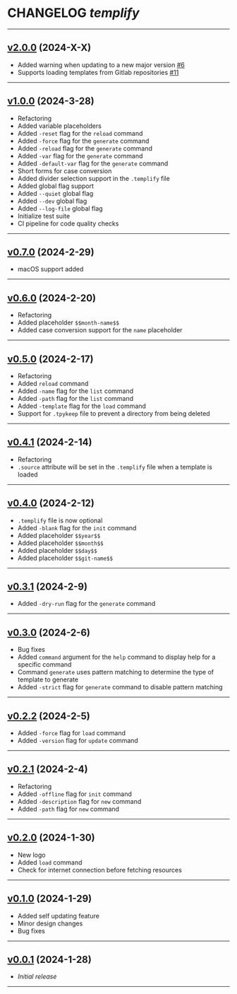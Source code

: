 # CHANGELOG _templify_

---

## [v2.0.0](https://github.com/cophilot/templify/tree/2.0.0) (2024-X-X)

-   Added warning when updating to a new major version [#6](https://github.com/cophilot/templify/issues/6)
-   Supports loading templates from Gitlab repositories [#11](https://github.com/cophilot/templify/issues/11)

---

## [v1.0.0](https://github.com/cophilot/templify/tree/1.0.0) (2024-3-28)

-   Refactoring
-   Added variable placeholders
-   Added `-reset` flag for the `reload` command
-   Added `-force` flag for the `generate` command
-   Added `-reload` flag for the `generate` command
-   Added `-var` flag for the `generate` command
-   Added `-default-var` flag for the `generate` command
-   Short forms for case conversion
-   Added divider selection support in the `.templify` file
-   Added global flag support
-   Added `--quiet` global flag
-   Added `--dev` global flag
-   Added `--log-file` global flag
-   Initialize test suite
-   CI pipeline for code quality checks

---

## [v0.7.0](https://github.com/cophilot/templify/tree/0.7.0) (2024-2-29)

-   macOS support added

---

## [v0.6.0](https://github.com/cophilot/templify/tree/0.6.0) (2024-2-20)

-   Refactoring
-   Added placeholder `$$month-name$$`
-   Added case conversion support for the `name` placeholder

---

## [v0.5.0](https://github.com/cophilot/templify/tree/0.5.0) (2024-2-17)

-   Refactoring
-   Added `reload` command
-   Added `-name` flag for the `list` command
-   Added `-path` flag for the `list` command
-   Added `-template` flag for the `load` command
-   Support for `.tpykeep` file to prevent a directory from being deleted

---

## [v0.4.1](https://github.com/cophilot/templify/tree/0.4.1) (2024-2-14)

-   Refactoring
-   `.source` attribute will be set in the `.templify` file when a template is loaded

---

## [v0.4.0](https://github.com/cophilot/templify/tree/0.4.0) (2024-2-12)

-   `.templify` file is now optional
-   Added `-blank` flag for the `init` command
-   Added placeholder `$$year$$`
-   Added placeholder `$$month$$`
-   Added placeholder `$$day$$`
-   Added placeholder `$$git-name$$`

---

## [v0.3.1](https://github.com/cophilot/templify/tree/0.3.1) (2024-2-9)

-   Added `-dry-run` flag for the `generate` command

---

## [v0.3.0](https://github.com/cophilot/templify/tree/0.3.0) (2024-2-6)

-   Bug fixes
-   Added `command` argument for the `help` command to display help for a specific command
-   Command `generate` uses pattern matching to determine the type of template to generate
-   Added `-strict` flag for `generate` command to disable pattern matching

---

## [v0.2.2](https://github.com/cophilot/templify/tree/0.2.2) (2024-2-5)

-   Added `-force` flag for `load` command
-   Added `-version` flag for `update` command

---

## [v0.2.1](https://github.com/cophilot/templify/tree/0.2.1) (2024-2-4)

-   Refactoring
-   Added `-offline` flag for `init` command
-   Added `-description` flag for `new` command
-   Added `-path` flag for `new` command

---

## [v0.2.0](https://github.com/cophilot/templify/tree/0.2.0) (2024-1-30)

-   New logo
-   Added `load` command
-   Check for internet connection before fetching resources

---

## [v0.1.0](https://github.com/cophilot/templify/tree/0.1.0) (2024-1-29)

-   Added self updating feature
-   Minor design changes
-   Bug fixes

---

## [v0.0.1](https://github.com/cophilot/templify/tree/0.0.1) (2024-1-28)

-   _Initial release_

---
